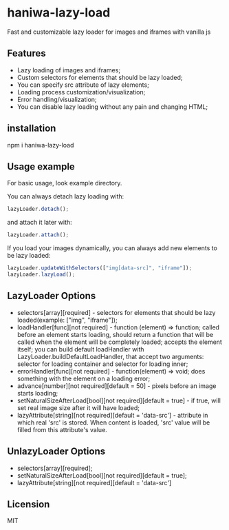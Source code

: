 # haniwa-lazy-load
Fast and customizable lazy loader for images and iframes with vanilla js

## Features
- Lazy loading of images and iframes;
- Custom selectors for elements that should be lazy loaded;
- You can specify src attribute of lazy elements;
- Loading process customization/visualization;
- Error handling/visualization;
- You can disable lazy loading without any pain and changing HTML;

## installation
npm i haniwa-lazy-load

## Usage example
For basic usage, look example directory.

You can always detach lazy loading with:
```javascript
lazyLoader.detach();
``` 

and attach it later with:
```javascript
lazyLoader.attach();
```

If you load your images dynamically, you can always add new elements to be lazy loaded:
```javascript
lazyLoader.updateWithSelectors(["img[data-src]", "iframe"]);
lazyLoader.lazyLoad();
```

## LazyLoader Options
- selectors[array][required] - selectors for elements that should be lazy loaded(example: ["img", "iframe"]);
- loadHandler[func][not required] - function (element) => function;
      called before an element starts loading, should return a function that will be called when the element will be completely loaded;
      accepts the element itself;
      you can build default loadHandler with LazyLoader.buildDefaultLoadHandler, that accept two arguments: selector for loading container and selector for loading inner;
- errorHandler[func][not required] - function(element) => void;
      does something with the element on a loading error;
- advance[number][not required][default = 50] - pixels before an image starts loading;
- setNaturalSizeAfterLoad[bool][not required][default = true] - if true, will set real image size after it will have loaded;
- lazyAttribute[string][not required][default = 'data-src'] - attribute in which real 'src' is stored. When content is loaded, 'src' value will be filled from this attribute's value.

## UnlazyLoader Options
- selectors[array][required];
- setNaturalSizeAfterLoad[bool][not required][default = true];
- lazyAttribute[string][not required][default = 'data-src']

## Licension
MIT


